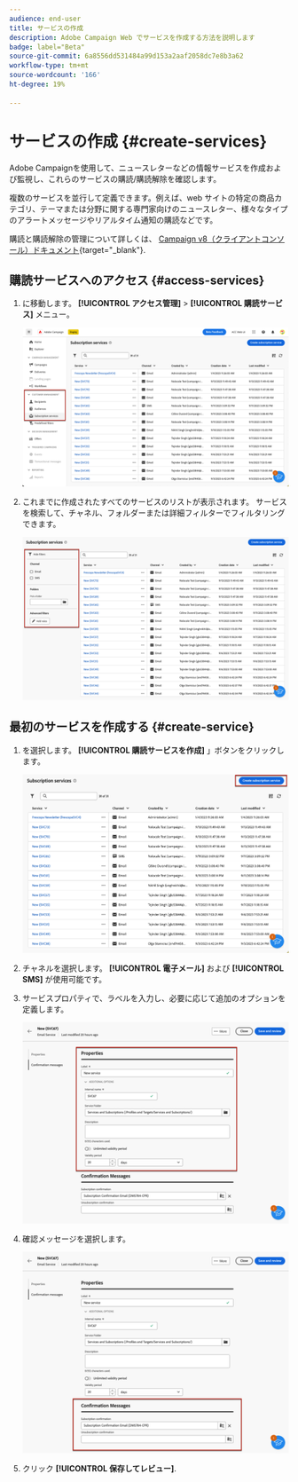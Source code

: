 ```yaml
---
audience: end-user
title: サービスの作成
description: Adobe Campaign Web でサービスを作成する方法を説明します
badge: label="Beta"
source-git-commit: 6a8556dd531484a99d153a2aaf2058dc7e8b3a62
workflow-type: tm+mt
source-wordcount: '166'
ht-degree: 19%

---
```



# サービスの作成 {#create-services}

Adobe Campaignを使用して、ニュースレターなどの情報サービスを作成および監視し、これらのサービスの購読/購読解除を確認します。

複数のサービスを並行して定義できます。例えば、web サイトの特定の商品カテゴリ、テーマまたは分野に関する専門家向けのニュースレター、様々なタイプのアラートメッセージやリアルタイム通知の購読などです。

購読と購読解除の管理について詳しくは、 [Campaign v8（クライアントコンソール）ドキュメント](https://experienceleague.adobe.com/docs/campaign/campaign-v8/audience/subscriptions.html){target="_blank"}.

## 購読サービスへのアクセス {#access-services}

1. に移動します。 **[!UICONTROL アクセス管理]** > **[!UICONTROL 購読サービス]** メニュー。

   ![](assets/service-list.png)

1. これまでに作成されたすべてのサービスのリストが表示されます。 サービスを検索して、チャネル、フォルダーまたは詳細フィルターでフィルタリングできます。

   ![](assets/service-filters.png)

## 最初のサービスを作成する {#create-service}

1. を選択します。 **[!UICONTROL 購読サービスを作成]** 」ボタンをクリックします。

   ![](assets/service-create-button.png)

1. チャネルを選択します。 **[!UICONTROL 電子メール]** および **[!UICONTROL SMS]** が使用可能です。

1. サービスプロパティで、ラベルを入力し、必要に応じて追加のオプションを定義します。

   ![](assets/service-create-properties.png)

1. 確認メッセージを選択します。

   ![](assets/service-create-confirmation-msg.png)

1. クリック **[!UICONTROL 保存してレビュー]**.


